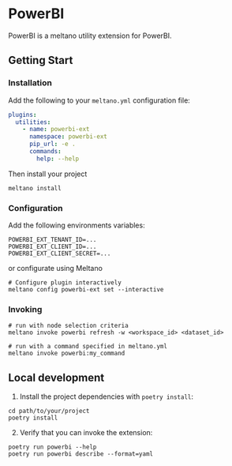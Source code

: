 <!-- Inspiration: https://hub.meltano.com/utilities/tableau -->
# PowerBI

PowerBI is a meltano utility extension for PowerBI.

## Getting Start

### Installation

Add the following to your `meltano.yml` configuration file:
```yaml
plugins:
  utilities:
    - name: powerbi-ext
      namespace: powerbi-ext
      pip_url: -e .
      commands:
        help: --help
```

Then install your project
```
meltano install
```

### Configuration

Add the following environments variables:
```
POWERBI_EXT_TENANT_ID=...
POWERBI_EXT_CLIENT_ID=...
POWERBI_EXT_CLIENT_SECRET=...
```

or configurate using Meltano 
```
# Configure plugin interactively
meltano config powerbi-ext set --interactive
```
### Invoking

```
# run with node selection criteria
meltano invoke powerbi refresh -w <workspace_id> <dataset_id>

# run with a command specified in meltano.yml
meltano invoke powerbi:my_command
```

## Local development

1. Install the project dependencies with `poetry install`:

```shell
cd path/to/your/project
poetry install
```

2. Verify that you can invoke the extension:

```shell
poetry run powerbi --help
poetry run powerbi describe --format=yaml
```
